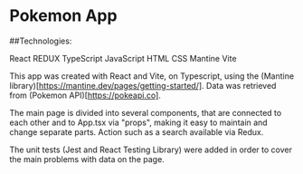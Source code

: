 # Pokemon App

##Technologies:

React
REDUX
TypeScript 
JavaScript
HTML
CSS
Mantine
Vite

This app was created with React and Vite, on Typescript, using the (Mantine library)[https://mantine.dev/pages/getting-started/]. 
Data was retrieved from (Pokemon API)[https://pokeapi.co].

The main page is divided into several components, that are connected to each other and to App.tsx via "props", making it easy to maintain and change separate parts. 
Action such as a search available via Redux.

The unit tests (Jest and React Testing Library) were added in order to cover the main problems with data on the page. 
